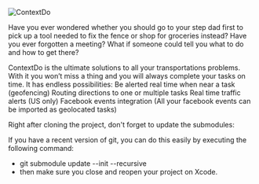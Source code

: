 ![ContextDo](https://img.skitch.com/20110329-8jhuj5h29wkqrhcce9js1rb124.jpg)

Have you ever wondered whether you should go to your step dad first to pick up a tool needed to fix the fence or shop for groceries instead? Have you ever forgotten a meeting? What if someone could tell you what to do and how to get there? 

ContextDo is the ultimate solutions to all your transportations problems. With it you won’t miss a thing and you will always complete your tasks on time. It has endless possibilities:
Be alerted real time when near a task (geofencing)
Routing directions to one or multiple tasks
Real time traffic alerts (US only)
Facebook events integration (All your facebook events can be imported as geolocated tasks)

Right after cloning the project, don't forget to 
update the submodules:

If you have a recent version of git, you
can do this easily by executing the following command:

- git submodule update --init --recursive
- then make sure you close and reopen your project on Xcode.